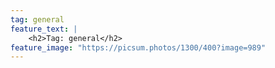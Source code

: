 ```yaml
---
tag: general
feature_text: |
    <h2>Tag: general</h2>
feature_image: "https://picsum.photos/1300/400?image=989"
---
```

